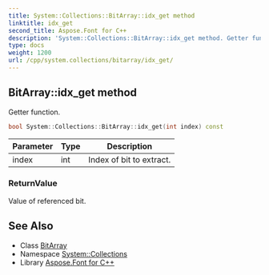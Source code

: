 ```yaml
---
title: System::Collections::BitArray::idx_get method
linktitle: idx_get
second_title: Aspose.Font for C++
description: 'System::Collections::BitArray::idx_get method. Getter function in C++.'
type: docs
weight: 1200
url: /cpp/system.collections/bitarray/idx_get/
---
```

## BitArray::idx_get method


Getter function.

```cpp
bool System::Collections::BitArray::idx_get(int index) const
```


| Parameter | Type | Description |
| --- | --- | --- |
| index | int | Index of bit to extract. |

### ReturnValue

Value of referenced bit.

## See Also

* Class [BitArray](../)
* Namespace [System::Collections](../../)
* Library [Aspose.Font for C++](../../../)
